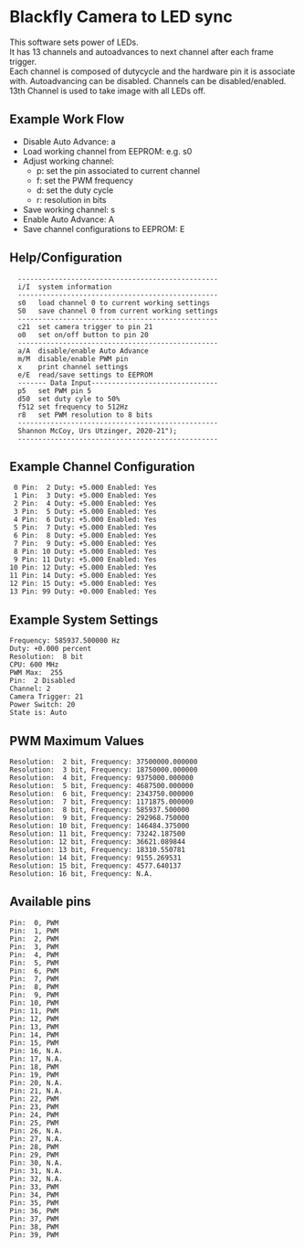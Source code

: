 # Blackfly Camera to LED sync
This software sets power of LEDs.  
It has 13 channels and autoadvances to next channel after each frame trigger.  
Each channel is composed of dutycycle and the hardware pin it is associate with.
Autoadvancing can be disabled.
Channels can be disabled/enabled.
13th Channel is used to take image with all LEDs off.

## Example Work Flow
  - Disable Auto Advance: a
  - Load working channel from EEPROM: e.g. s0
  - Adjust working channel:
    - p: set the pin associated to current channel
    - f: set the PWM frequency
    - d: set the duty cycle
    - r: resolution in bits
  - Save working channel: s
  - Enable Auto Advance: A
  - Save channel configurations to EEPROM: E

## Help/Configuration
```
  -------------------------------------------------
  i/I  system information
  -------------------------------------------------
  s0   load channel 0 to current working settings
  S0   save channel 0 from current working settings
  -------------------------------------------------
  c21  set camera trigger to pin 21
  o0   set on/off button to pin 20
  -------------------------------------------------
  a/A  disable/enable Auto Advance 
  m/M  disable/enable PWM pin 
  x    print channel settings
  e/E  read/save settings to EEPROM
  ------- Data Input-------------------------------
  p5   set PWM pin 5
  d50  set duty cyle to 50%
  f512 set frequency to 512Hz
  r8   set PWM resolution to 8 bits
  -------------------------------------------------
  Shannon McCoy, Urs Utzinger, 2020-21");
  -------------------------------------------------
```

## Example Channel Configuration
```
 0 Pin:  2 Duty: +5.000 Enabled: Yes
 1 Pin:  3 Duty: +5.000 Enabled: Yes
 2 Pin:  4 Duty: +5.000 Enabled: Yes
 3 Pin:  5 Duty: +5.000 Enabled: Yes
 4 Pin:  6 Duty: +5.000 Enabled: Yes
 5 Pin:  7 Duty: +5.000 Enabled: Yes
 6 Pin:  8 Duty: +5.000 Enabled: Yes
 7 Pin:  9 Duty: +5.000 Enabled: Yes
 8 Pin: 10 Duty: +5.000 Enabled: Yes
 9 Pin: 11 Duty: +5.000 Enabled: Yes
10 Pin: 12 Duty: +5.000 Enabled: Yes
11 Pin: 14 Duty: +5.000 Enabled: Yes
12 Pin: 15 Duty: +5.000 Enabled: Yes
13 Pin: 99 Duty: +0.000 Enabled: Yes
```

## Example System Settings
```
Frequency: 585937.500000 Hz
Duty: +0.000 percent
Resolution:  8 bit
CPU: 600 MHz
PWM Max:  255
Pin:  2 Disabled
Channel: 2
Camera Trigger: 21
Power Switch: 20
State is: Auto
```

## PWM Maximum Values
```
Resolution:  2 bit, Frequency: 37500000.000000
Resolution:  3 bit, Frequency: 18750000.000000
Resolution:  4 bit, Frequency: 9375000.000000
Resolution:  5 bit, Frequency: 4687500.000000
Resolution:  6 bit, Frequency: 2343750.000000
Resolution:  7 bit, Frequency: 1171875.000000
Resolution:  8 bit, Frequency: 585937.500000
Resolution:  9 bit, Frequency: 292968.750000
Resolution: 10 bit, Frequency: 146484.375000
Resolution: 11 bit, Frequency: 73242.187500
Resolution: 12 bit, Frequency: 36621.089844
Resolution: 13 bit, Frequency: 18310.550781
Resolution: 14 bit, Frequency: 9155.269531
Resolution: 15 bit, Frequency: 4577.640137
Resolution: 16 bit, Frequency: N.A.
```

## Available pins
```
Pin:  0, PWM
Pin:  1, PWM
Pin:  2, PWM
Pin:  3, PWM
Pin:  4, PWM
Pin:  5, PWM
Pin:  6, PWM
Pin:  7, PWM
Pin:  8, PWM
Pin:  9, PWM
Pin: 10, PWM
Pin: 11, PWM
Pin: 12, PWM
Pin: 13, PWM
Pin: 14, PWM
Pin: 15, PWM
Pin: 16, N.A.
Pin: 17, N.A.
Pin: 18, PWM
Pin: 19, PWM
Pin: 20, N.A.
Pin: 21, N.A.
Pin: 22, PWM
Pin: 23, PWM
Pin: 24, PWM
Pin: 25, PWM
Pin: 26, N.A.
Pin: 27, N.A.
Pin: 28, PWM
Pin: 29, PWM
Pin: 30, N.A.
Pin: 31, N.A.
Pin: 32, N.A.
Pin: 33, PWM
Pin: 34, PWM
Pin: 35, PWM
Pin: 36, PWM
Pin: 37, PWM
Pin: 38, PWM
Pin: 39, PWM
```
